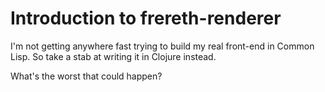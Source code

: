 # Introduction to frereth-renderer

I'm not getting anywhere fast trying to build my real front-end in
Common Lisp. So take a stab at writing it in Clojure instead.

What's the worst that could happen?

